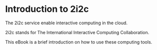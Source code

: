 # Introduction to 2i2c

The 2i2c service enable interactive computing in the cloud.

2i2c stands for The International Interactive Computing Collaboration.

This eBook is a brief introduction on how to use these computing tools.
